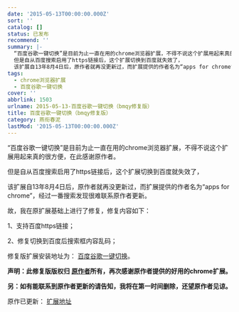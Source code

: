 ```yaml
---
date: '2015-05-13T00:00:00.000Z'
sort: ''
catalog: []
status: 已发布
recommend: ''
summary: |-
  “百度谷歌一键切换”是目前为止一直在用的chrome浏览器扩展，不得不说这个扩展用起来真的很方便，在此感谢原作者。
  但是自从百度搜索启用了https链接后，这个扩展切换到百度就失效了，
  该扩展自13年8月4日后，原作者就再没更新过，而扩展提供的作者名为“apps for chrome”，经过一番搜索发现很难联系原作者更新。
tags:
  - chrome浏览器扩展
  - 百度谷歌一键切换
cover: ''
abbrlink: 1503
urlname: 2015-05-13-百度谷歌一键切换（bmqy修复版）
title: 百度谷歌一键切换（bmqy修复版）
category: 燕衔春泥
lastMod: '2015-05-13T00:00:00.000Z'
---
```


“百度谷歌一键切换”是目前为止一直在用的chrome浏览器扩展，不得不说这个扩展用起来真的很方便，在此感谢原作者。


但是自从百度搜索启用了https链接后，这个扩展切换到百度就失效了，


该扩展自13年8月4日后，原作者就再没更新过，而扩展提供的作者名为“apps for chrome”，经过一番搜索发现很难联系原作者更新。


故，我在原扩展基础上进行了修复，修复内容如下：


1、支持百度https链接；


2、修复切换到百度后搜索框内容乱码；


修复版扩展安装地址为： [百度谷歌一键切换](https://chrome.google.com/webstore/detail/%E7%99%BE%E5%BA%A6%E8%B0%B7%E6%AD%8C%E4%B8%80%E9%94%AE%E5%88%87%E6%8D%A2/fknieppmhfgnjilnkdeoegocjkijpbfh?hl=zh-CN)。


**声明：此修复版版权归** [**原作者**](https://chrome.google.com/webstore/detail/%E7%99%BE%E5%BA%A6%E8%B0%B7%E6%AD%8C%E4%B8%80%E9%94%AE%E5%88%87%E6%8D%A2/fknieppmhfgnjilnkdeoegocjkijpbfh?hl=zh-CN)**所有，再次感谢原作者提供的好用的chrome扩展。**


**另：如有能联系到原作者更新的请告知，我将在第一时间删除，还望原作者见谅。**


原作已更新： [扩展地址](https://chrome.google.com/webstore/detail/%E4%B8%80%E9%94%AE%E5%88%87%E6%8D%A2/fknieppmhfgnjilnkdeoegocjkijpbfh/related)

